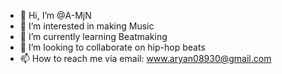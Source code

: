 - 👋 Hi, I’m @A-MjN
- 👀 I’m interested in making Music
- 🌱 I’m currently learning Beatmaking
- 💞️ I’m looking to collaborate on hip-hop beats
- 📫 How to reach me via email: www.aryan08930@gmail.com

<!---
A-MjN/A-MjN is a ✨ special ✨ repository because its `README.md` (this file) appears on your GitHub profile.
You can click the Preview link to take a look at your changes.
--->
